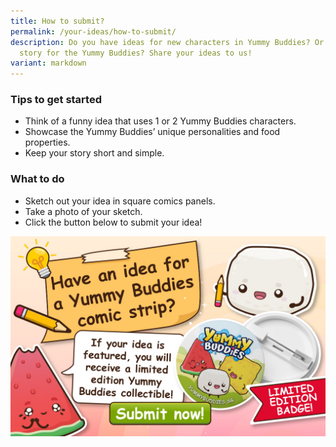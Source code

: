 ```yaml
---
title: How to submit?
permalink: /your-ideas/how-to-submit/
description: Do you have ideas for new characters in Yummy Buddies? Or a comics
  story for the Yummy Buddies? Share your ideas to us!
variant: markdown
---
```

### Tips to get started
*   Think of a funny idea that uses 1 or 2 Yummy Buddies characters.
*   Showcase the Yummy Buddies’ unique personalities and food properties.  
*   Keep your story short and simple.

### What to do
* Sketch out your idea in square comics panels.
* Take a photo of your sketch.
* Click the button below to submit your idea!

<a target="_blank" href="https://go.gov.sg/yummybuddies-submit"><img alt="_blank" src="/images/Website/cta_submit.jpg"></a>
<br>